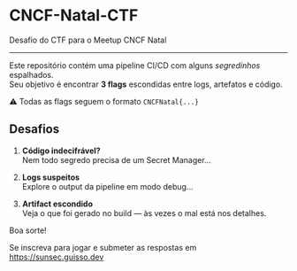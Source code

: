 # CNCF-Natal-CTF
Desafio do CTF para o Meetup CNCF Natal

---

Este repositório contém uma pipeline CI/CD com alguns *segredinhos* espalhados.  
Seu objetivo é encontrar **3 flags** escondidas entre logs, artefatos e código.

⚠️ Todas as flags seguem o formato `CNCFNatal{...}`

## Desafios

1. **Código indecifrável?**  
   Nem todo segredo precisa de um Secret Manager...

2. **Logs suspeitos**  
   Explore o output da pipeline em modo debug...

3. **Artifact escondido**  
   Veja o que foi gerado no build — às vezes o mal está nos detalhes.

Boa sorte!

Se inscreva para jogar e submeter as respostas em https://sunsec.guisso.dev